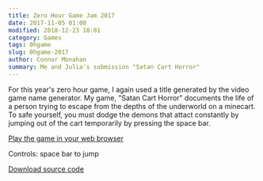 ```yaml
---
title: Zero Hour Game Jam 2017
date: 2017-11-05 01:00
modified: 2018-12-23 18:01
category: Games
tags: 0hgame
slug: 0hgame-2017
author: Connor Monahan
summary: Me and Julia's submission "Satan Cart Horror"
---
```



For this year's zero hour game, I again used a title generated by the video
game name generator. My game, "Satan Cart Horror" documents the life of a
person trying to escape from the depths of the underworld on a minecart.
To safe yourself, you must dodge the demons that attact constantly by jumping
out of the cart temporarily by pressing the space bar.

[Play the game in your web browser](https://cmastudios.github.io/0hgame-2017/)

Controls: space bar to jump

[Download source code](https://github.com/cmastudios/0hgame-2017/)




